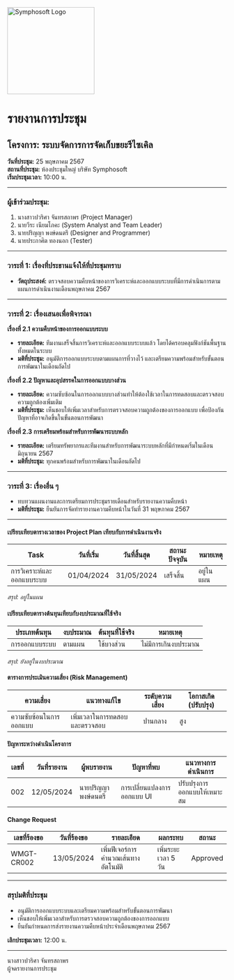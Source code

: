 <img src="https://www.symphosoft.com/logo/symphosoftLogo.png" alt="Symphosoft Logo" width="200"/>

# รายงานการประชุม

## โครงการ: ระบบจัดการการจัดเก็บขยะรีไซเคิล 
**วันที่ประชุม:** 25 พฤษภาคม 2567  
**สถานที่ประชุม:** ห้องประชุมใหญ่ บริษัท Symphosoft  
**เริ่มประชุมเวลา:** 10:00 น.

---

### ผู้เข้าร่วมประชุม:
1. นางสาวปวริศา จันทรสถาพร (Project Manager)
2. นายวีระ เนียมโภคะ (System Analyst and Team Leader)
3. นายปริญญา พงษ์ดนตรี (Designer and Programmer)
4. นายประกาศิต ทองนอก (Tester)

---

### วาระที่ 1: เรื่องที่ประธานแจ้งให้ที่ประชุมทราบ
- **วัตถุประสงค์:** ตรวจสอบความคืบหน้าของการวิเคราะห์และออกแบบระบบที่มีการดำเนินการตามแผนการดำเนินงานเดือนพฤษภาคม 2567

---

### วาระที่ 2: เรื่องเสนอเพื่อพิจารณา

**เรื่องที่ 2.1 ความคืบหน้าของการออกแบบระบบ**  
- **รายละเอียด:** ทีมงานเสร็จสิ้นการวิเคราะห์และออกแบบระบบแล้ว โดยได้ครอบคลุมฟังก์ชันพื้นฐานทั้งหมดในระบบ
- **มติที่ประชุม:** อนุมัติการออกแบบระบบตามแผนการที่วางไว้ และเตรียมความพร้อมสำหรับขั้นตอนการพัฒนาในเดือนถัดไป

**เรื่องที่ 2.2 ปัญหาและอุปสรรคในการออกแบบบางส่วน**  
- **รายละเอียด:** ความซับซ้อนในการออกแบบบางส่วนทำให้ต้องใช้เวลาในการทดสอบและตรวจสอบความถูกต้องเพิ่มเติม
- **มติที่ประชุม:** เห็นชอบให้เพิ่มเวลาสำหรับการตรวจสอบความถูกต้องของการออกแบบ เพื่อป้องกันปัญหาที่อาจเกิดขึ้นในขั้นตอนการพัฒนา

**เรื่องที่ 2.3 การเตรียมพร้อมสำหรับการพัฒนาระบบหลัก**  
- **รายละเอียด:** เตรียมทรัพยากรและทีมงานสำหรับการพัฒนาระบบหลักที่มีกำหนดเริ่มในเดือนมิถุนายน 2567
- **มติที่ประชุม:** ทุกคนพร้อมสำหรับการพัฒนาในเดือนถัดไป

---

### วาระที่ 3: เรื่องอื่น ๆ  
- ทบทวนแผนงานและการเตรียมการประชุมรายเดือนสำหรับรายงานความคืบหน้า  
- **มติที่ประชุม:** ยืนยันการจัดทำรายงานความคืบหน้าในวันที่ 31 พฤษภาคม 2567

---

#### เปรียบเทียบตารางเวลาของ Project Plan เทียบกับการดำเนินงานจริง
| Task | วันที่เริ่ม | วันที่สิ้นสุด | สถานะปัจจุบัน | หมายเหตุ |
|------|-------------|---------------|---------------|-----------|
| การวิเคราะห์และออกแบบระบบ | 01/04/2024 | 31/05/2024 | เสร็จสิ้น | อยู่ในแผน |

*สรุป: อยู่ในแผน*

#### เปรียบเทียบตารางต้นทุนเทียบกับงบประมาณที่ใช้จริง
| ประเภทต้นทุน | งบประมาณ | ต้นทุนที่ใช้จริง | หมายเหตุ |
|---------------|----------|----------------|---------|
| การออกแบบระบบ | ตามแผน | ใช้บางส่วน | ไม่มีการเกินงบประมาณ |

*สรุป: ยังอยู่ในงบประมาณ*

#### ตารางการประเมินความเสี่ยง (Risk Management)
| ความเสี่ยง | แนวทางแก้ไข | ระดับความเสี่ยง | โอกาสเกิด (ปรับปรุง) |
|------------|-------------|-----------------|--------------------|
| ความซับซ้อนในการออกแบบ | เพิ่มเวลาในการทดสอบและตรวจสอบ | ปานกลาง | สูง |

#### ปัญหาระหว่างดำเนินโครงการ
| เลขที่ | วันที่รายงาน | ผู้พบรายงาน | ปัญหาที่พบ | แนวทางการดำเนินการ |
|--------|--------------|-------------|------------|---------------------|
| 002    | 12/05/2024   | นายปริญญา พงษ์ดนตรี | การเปลี่ยนแปลงการออกแบบ UI | ปรับปรุงการออกแบบให้เหมาะสม |

#### Change Request
| เลขที่ร้องขอ | วันที่ร้องขอ | รายละเอียด | ผลกระทบ | สถานะ |
|--------------|--------------|------------|----------|-------|
| WMGT-CR002 | 13/05/2024 | เพิ่มฟีเจอร์การคำนวณเส้นทางอัตโนมัติ | เพิ่มระยะเวลา 5 วัน | Approved |

---

### สรุปมติที่ประชุม
- อนุมัติการออกแบบระบบและเตรียมความพร้อมสำหรับขั้นตอนการพัฒนา
- เห็นชอบให้เพิ่มเวลาสำหรับการตรวจสอบความถูกต้องของการออกแบบ
- ยืนยันกำหนดการส่งรายงานความคืบหน้าประจำเดือนพฤษภาคม 2567

**เลิกประชุมเวลา:** 12:00 น.  

---

นางสาวปวริศา จันทรสถาพร  
ผู้จดรายงานการประชุม
